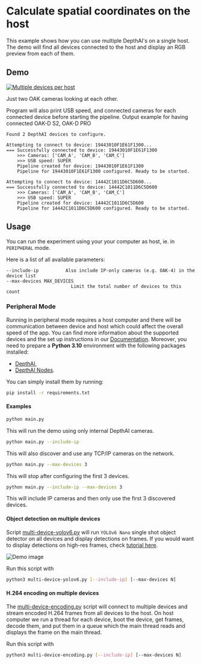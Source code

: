 # Calculate spatial coordinates on the host

This example shows how you can use multiple DepthAI's on a single host. The demo will find all devices connected to the host and display an RGB preview from each of them.

## Demo

[![Multiple devices per host](https://user-images.githubusercontent.com/18037362/113307040-01d83c00-9305-11eb-9a42-c69c72a5dba5.gif)](https://www.youtube.com/watch?v=N1IY2CfhmEc "Multiple devices per host")

Just two OAK cameras looking at each other.

Program will also print USB speed, and connected cameras for each connected device before starting the pipeline. Output example for having connected OAK-D S2, OAK-D PRO

```
Found 2 DepthAI devices to configure.

Attempting to connect to device: 19443010F1E61F1300...
=== Successfully connected to device: 19443010F1E61F1300
    >>> Cameras: ['CAM_A', 'CAM_B', 'CAM_C']
    >>> USB speed: SUPER
    Pipeline created for device: 19443010F1E61F1300
    Pipeline for 19443010F1E61F1300 configured. Ready to be started.

Attempting to connect to device: 14442C1011D6C5D600...
=== Successfully connected to device: 14442C1011D6C5D600
    >>> Cameras: ['CAM_A', 'CAM_B', 'CAM_C']
    >>> USB speed: SUPER
    Pipeline created for device: 14442C1011D6C5D600
    Pipeline for 14442C1011D6C5D600 configured. Ready to be started.

```

## Usage

You can run the experiment using your your computer as host, ie. in `PERIPHERAL` mode.

Here is a list of all available parameters:

```
--include-ip          Also include IP-only cameras (e.g. OAK-4) in the device list
--max-devices MAX_DEVICES
                        Limit the total number of devices to this count
```

### Peripheral Mode

Running in peripheral mode requires a host computer and there will be communication between device and host which could affect the overall speed of the app.
You can find more information about the supported devices and the set up instructions in our [Documentation](https://rvc4.docs.luxonis.com/hardware).
Moreover, you need to prepare a **Python 3.10** environment with the following packages installed:

- [DepthAI](https://pypi.org/project/depthai/),
- [DepthAI Nodes](https://pypi.org/project/depthai-nodes/).

You can simply install them by running:

```bash
pip install -r requirements.txt
```

#### Examples

```bash
python main.py
```

This will run the demo using only internal DepthAI cameras.

```bash
python main.py --include-ip
```

This will also discover and use any TCP/IP cameras on the network.

```bash
python main.py --max-devices 3
```

This will stop after configuring the first 3 devices.

```bash
python main.py --include-ip --max-devices 3
```

This will include IP cameras and then only use the first 3 discovered devices.

#### Object detection on multiple devices

Script [multi-device-yolov6.py](multi-device-yolov6.py) will run `YOLOv6 Nano` single shot object detector on all devices and display detections on frames.
If you would want to display detections on high-res frames, check [tutorial here](https://docs.luxonis.com/projects/api/en/latest/tutorials/dispaying_detections/).

![Demo image](https://user-images.githubusercontent.com/18037362/146223605-e4fd0fb3-7cf9-40a0-87e0-73d63a46eb2d.png)

Run this script with

```bash
python3 multi-device-yolov6.py [--include-ip] [--max-devices N]
```

#### H.264 encoding on multiple devices

The [multi-device-encoding.py](multi-device-encoding.py) script will connect to multiple devices and stream encoded H.264 frames from all devices to the host. On host computer we run a thread for each device, boot the device, get frames, decode them, and put them in a queue which the main thread reads and displays the frame on the main thread.

Run this script with

```bash
python3 multi-device-encoding.py [--include-ip] [--max-devices N]
```
